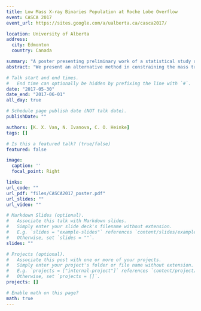 ```yaml
---
title: Low Mass X-ray Binaries Population at Roche Lobe Overflow
event: CASCA 2017
event_url: https://sites.google.com/a/ualberta.ca/casca2017/

location: University of Alberta
address:
  city: Edmonton
  country: Canada

summary: "A poster presenting preliminary work of a statistical study of different magnetic braking prescriptions"
abstract: "We present an alternative method in constraining the mass transfer evolution of low and intermediate-mass X-ray binaries by using a reverse population synthesis technique. We constrain the possible results obtained by population synthesis using the detailed 1D stellar evolution code MESA. This is done by using the properties observed in persistent binaries to constrain possible population of binaries at the onset of Roche lobe overflow and mass transfer. In addition to constraining progenitor systems of observed systems, this study also allows us to further constrain magnetic braking prescriptions."

# Talk start and end times.
#   End time can optionally be hidden by prefixing the line with `#`.
date: "2017-05-30"
date_end: "2017-06-01"
all_day: true

# Schedule page publish date (NOT talk date).
publishDate: ""

authors: [K. X. Van, N. Ivanova, C. O. Heinke]
tags: []

# Is this a featured talk? (true/false)
featured: false

image:
  caption: ''
  focal_point: Right

links:
url_code: ""
url_pdf: "files/CASCA2017_poster.pdf"
url_slides: ""
url_video: ""

# Markdown Slides (optional).
#   Associate this talk with Markdown slides.
#   Simply enter your slide deck's filename without extension.
#   E.g. `slides = "example-slides"` references `content/slides/example-slides.md`.
#   Otherwise, set `slides = ""`.
slides: ""

# Projects (optional).
#   Associate this post with one or more of your projects.
#   Simply enter your project's folder or file name without extension.
#   E.g. `projects = ["internal-project"]` references `content/project/deep-learning/index.md`.
#   Otherwise, set `projects = []`.
projects: []

# Enable math on this page?
math: true
---
```


